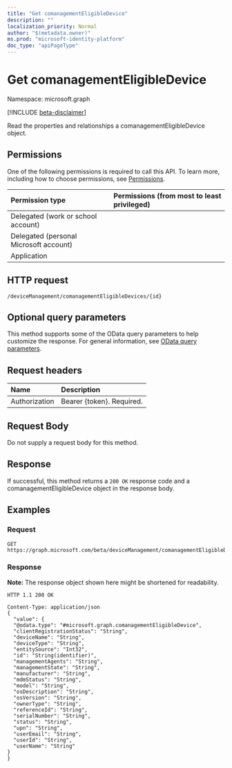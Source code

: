 ```yaml
---
title: "Get comanagementEligibleDevice"
description: ""
localization_priority: Normal
author: "$(metadata.owner)"
ms.prod: "microsoft-identity-platform"
doc_type: "apiPageType"
---
```


# Get comanagementEligibleDevice

Namespace: microsoft.graph

[!INCLUDE [beta-disclaimer](../../includes/beta-disclaimer.md)]

Read the properties and relationships a comanagementEligibleDevice object.

## Permissions

One of the following permissions is required to call this API. To learn more, including how to choose permissions, see [Permissions](/graph/permissions-reference).

| Permission type                        | Permissions (from most to least privileged) |
| :------------------------------------- | :------------------------------------------ |
| Delegated (work or school account)     |                                             |
| Delegated (personal Microsoft account) |                                             |
| Application                            |                                             |

## HTTP request

<!-- {
  "blockType": "ignored"
}
-->

```http
/deviceManagement/comanagementEligibleDevices/{id}

```

## Optional query parameters

This method supports some of the OData query parameters to help customize the response. For general information, see [OData query parameters](/graph/query-parameters).

## Request headers

| Name          | Description               |
| :------------ | :------------------------ |
| Authorization | Bearer {token}. Required. |

## Request Body

<!-- Actions and Functions -->

<!-- CRUD Methods -->

Do not supply a request body for this method.

## Response

If successful, this method returns a `200 OK` response code and a comanagementEligibleDevice object in the response body.

## Examples

### Request

<!-- {
  "blockType": "request",
  "name": "get_comanagementeligibledevice"
}
-->

```http
GET https://graph.microsoft.com/beta/deviceManagement/comanagementEligibleDevices/{id}

```

### Response

**Note:** The response object shown here might be shortened for readability.

<!-- {
  "blockType": "response",
  "truncated": true,
  "@odata.type": "microsoft.management.services.api.comanagementEligibleDevice"
}
-->

```http
HTTP 1.1 200 OK

Content-Type: application/json
{
  "value": {
  "@odata.type": "#microsoft.graph.comanagementEligibleDevice",
  "clientRegistrationStatus": "String",
  "deviceName": "String",
  "deviceType": "String",
  "entitySource": "Int32",
  "id": "String(identifier)",
  "managementAgents": "String",
  "managementState": "String",
  "manufacturer": "String",
  "mdmStatus": "String",
  "model": "String",
  "osDescription": "String",
  "osVersion": "String",
  "ownerType": "String",
  "referenceId": "String",
  "serialNumber": "String",
  "status": "String",
  "upn": "String",
  "userEmail": "String",
  "userId": "String",
  "userName": "String"
}
}

```